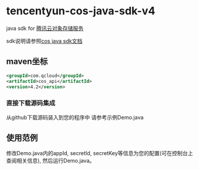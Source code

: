 # tencentyun-cos-java-sdk-v4

java sdk for [腾讯云对象存储服务](https://www.qcloud.com/product/cos.html)

sdk说明请参照[cos java sdk文档](https://www.qcloud.com/doc/product/436/6273)


## maven坐标

```xml
<groupId>com.qcloud</groupId>
<artifactId>cos_api</artifactId>
<version>4.2</version>
```

### 直接下载源码集成
从github下载源码装入到您的程序中
请参考示例Demo.java

## 使用范例
修改Demo.java内的appId, secretId, secretKey等信息为您的配置(可在控制台上查阅相关信息), 然后运行Demo.java。


